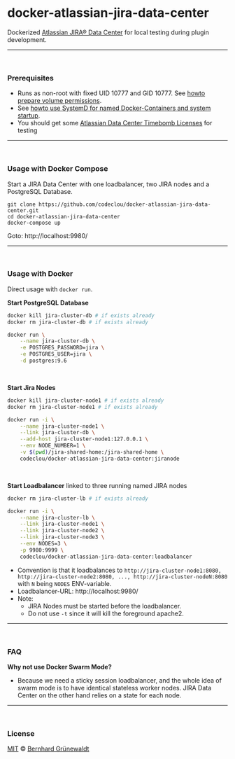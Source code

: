 # docker-atlassian-jira-data-center

Dockerized [Atlassian JIRA® Data Center](https://de.atlassian.com/enterprise/data-center) for local testing during plugin development.

-----

&nbsp;

### Prerequisites


 * Runs as non-root with fixed UID 10777 and GID 10777. See [howto prepare volume permissions](https://github.com/codeclou/doc/blob/master/docker/README.md).
 * See [howto use SystemD for named Docker-Containers and system startup](https://github.com/codeclou/doc/blob/master/docker/README.md).
 * You should get some [Atlassian Data Center Timebomb Licenses](https://developer.atlassian.com/market/add-on-licensing-for-developers/timebomb-licenses-for-testing) for testing

-----

&nbsp;

### Usage with Docker Compose

Start a JIRA Data Center with one loadbalancer, two JIRA nodes and a PostgreSQL Database.

```
git clone https://github.com/codeclou/docker-atlassian-jira-data-center.git
cd docker-atlassian-jira-data-center
docker-compose up
```

Goto: http://localhost:9980/

-----

&nbsp;

### Usage with Docker

Direct usage with `docker run`.

**Start PostgreSQL Database**

```bash
docker kill jira-cluster-db # if exists already
docker rm jira-cluster-db # if exists already

docker run \
    --name jira-cluster-db \
    -e POSTGRES_PASSWORD=jira \
    -e POSTGRES_USER=jira \
    -d postgres:9.6
```


&nbsp;

**Start Jira Nodes**

```bash
docker kill jira-cluster-node1 # if exists already
docker rm jira-cluster-node1 # if exists already

docker run -i \
    --name jira-cluster-node1 \
    --link jira-cluster-db \
    --add-host jira-cluster-node1:127.0.0.1 \
    --env NODE_NUMBER=1 \
    -v $(pwd)/jira-shared-home:/jira-shared-home \
    codeclou/docker-atlassian-jira-data-center:jiranode
```

&nbsp;

**Start Loadbalancer** linked to three running named JIRA nodes

```bash
docker rm jira-cluster-lb # if exists already

docker run -i \
    --name jira-cluster-lb \
    --link jira-cluster-node1 \
    --link jira-cluster-node2 \
    --link jira-cluster-node3 \
    --env NODES=3 \
    -p 9980:9999 \
    codeclou/docker-atlassian-jira-data-center:loadbalancer
```

 
 * Convention is that it loadbalances to `http://jira-cluster-node1:8080, http://jira-cluster-node2:8080, ..., http://jira-cluster-nodeN:8080` with `N` being `NODES` ENV-variable.
 * Loadbalancer-URL: http://localhost:9980/
 * Note:
   * JIRA Nodes must be started before the loadbalancer.
   * Do not use `-t` since it will kill the foreground apache2.




-----

&nbsp;

### FAQ

**Why not use Docker Swarm Mode?**

 * Because we need a sticky session loadbalancer, and the whole idea of swarm mode is to have identical 
stateless worker nodes. JIRA Data Center on the other hand relies on a state for each node.


-----

&nbsp;

### License

[MIT](./LICENSE) © [Bernhard Grünewaldt](https://github.com/clouless)
  